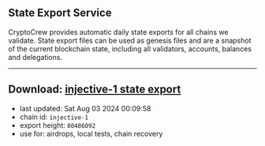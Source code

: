 ## State Export Service
CryptoCrew provides automatic daily state exports for all chains we validate. State export files can be used as genesis files and are a snapshot of the current blockchain state, including all validators, accounts, balances and delegations.

---
**Download: [injective-1 state export](https://dl-eu2.ccvalidators.com/SERVICE/injective/injective-1_export_80486092.json)**
---

- last updated: Sat Aug 03 2024 00:09:58
- chain id: `injective-1`
- export height: `80486092`
- use for: airdrops, local tests, chain recovery
